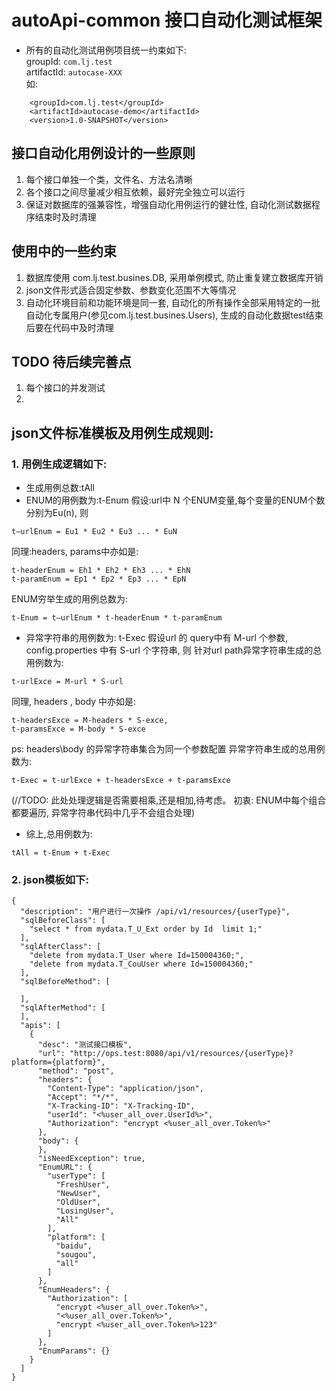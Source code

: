 # autoApi-common 接口自动化测试框架
* 所有的自动化测试用例项目统一约束如下:<br>
groupId: `com.lj.test`<br>
artifactId: `autocase-XXX`<br>
如:<br>
```
    <groupId>com.lj.test</groupId>
    <artifactId>autocase-demo</artifactId>
    <version>1.0-SNAPSHOT</version>
```

## 接口自动化用例设计的一些原则
1. 每个接口单独一个类，文件名、方法名清晰
2. 各个接口之间尽量减少相互依赖，最好完全独立可以运行
3. 保证对数据库的强兼容性，增强自动化用例运行的健壮性, 自动化测试数据程序结束时及时清理


## 使用中的一些约束
1. 数据库使用 com.lj.test.busines.DB, 采用单例模式, 防止重复建立数据库开销
2. json文件形式适合固定参数、参数变化范围不大等情况
3. 自动化环境目前和功能环境是同一套, 自动化的所有操作全部采用特定的一批自动化专属用户(参见com.lj.test.busines.Users), 生成的自动化数据test结束后要在代码中及时清理


## TODO 待后续完善点
1. 每个接口的并发测试
2. 

## json文件标准模板及用例生成规则:
### 1. 用例生成逻辑如下:

* 生成用例总数:tAll
* ENUM的用例数为:t-Enum
假设:url中 N 个ENUM变量,每个变量的ENUM个数分别为Eu(n), 则 
```
t—urlEnum = Eu1 * Eu2 * Eu3 ... * EuN
```
同理:headers, params中亦如是:
```
t-headerEnum = Eh1 * Eh2 * Eh3 ... * EhN
t-paramEnum = Ep1 * Ep2 * Ep3 ... * EpN
```
ENUM穷举生成的用例总数为: 
```
t-Enum = t—urlEnum * t-headerEnum * t-paramEnum
```

* 异常字符串的用例数为: t-Exec
假设url 的 query中有 M-url 个参数, config.properties 中有 S-url 个字符串, 则 针对url path异常字符串生成的总用例数为: 
```
t-urlExce = M-url * S-url
```
同理, headers , body 中亦如是: 
```
t-headersExce = M-headers * S-exce,
t-paramsExce = M-body * S-exce
```
ps: headers\body 的异常字符串集合为同一个参数配置
异常字符串生成的总用例数为: 
```
t-Exec = t-urlExce + t-headersExce + t-paramsExce
```
(//TODO: 此处处理逻辑是否需要相乘,还是相加,待考虑。
初衷: ENUM中每个组合都要遍历, 异常字符串代码中几乎不会组合处理)

* 综上,总用例数为:
```
tAll = t-Enum + t-Exec
```


### 2. json模板如下:
```
{
  "description": "用户进行一次操作 /api/v1/resources/{userType}",
  "sqlBeforeClass": [
    "select * from mydata.T_U_Ext order by Id  limit 1;"
  ],
  "sqlAfterClass": [
    "delete from mydata.T_User where Id=150004360;",
    "delete from mydata.T_CouUser where Id=150004360;"
  ],
  "sqlBeforeMethod": [
    
  ],
  "sqlAfterMethod": [
  ],
  "apis": [
    {
      "desc": "测试接口模板",
      "url": "http://ops.test:8080/api/v1/resources/{userType}?platform={platform}",
      "method": "post",
      "headers": {
        "Content-Type": "application/json",
        "Accept": "*/*",
        "X-Tracking-ID": "X-Tracking-ID",
        "userId": "<%user_all_over.UserId%>",
        "Authorization": "encrypt <%user_all_over.Token%>"
      },
      "body": {
      },
      "isNeedException": true,
      "EnumURL": {
        "userType": [
          "FreshUser",
          "NewUser",
          "OldUser",
          "LosingUser",
          "All"
        ],
        "platform": [
          "baidu",
          "sougou",
          "all"
        ]
      },
      "EnumHeaders": {
        "Authorization": [
          "encrypt <%user_all_over.Token%>",
          "<%user_all_over.Token%>",
          "encrypt <%user_all_over.Token%>123"
        ]
      },
      "EnumParams": {}
    }
  ]
}
```

